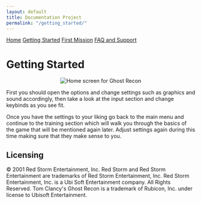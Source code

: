 ```yaml
---
layout: default
title: Documentation Project
permalink: "/getting_started/"
---
```

<link href="../style.css" rel="stylesheet">
<div id="sideBar" class="sidenav">
	<a href="../home">Home</a>
	<a href="../getting_started" class="cur">Getting Started</a>
	<a href="../mission">First Mission</a>
	<a href="../faq">FAQ and Support</a>
</div>

# Getting Started
<p align="center">
	<img src="../images/grhome.png" alt="Home screen for Ghost Recon" />
</p>
First you should open the options and change settings such as graphics and sound 
accordingly, then take a look at the input section and change keybinds as you see fit. 

Once you have the settings to your liking go back to the main 
menu and continue to the training section which will walk you through the basics of the game that 
will be mentioned again later. Adjust settings again during this time making sure that they make sense to you. 


## Licensing
© 2001 Red Storm Entertainment, Inc. Red Storm and Red Storm Entertainment are trademarks of Red Storm Entertainment, Inc. Red Storm Entertainment, Inc. 
is a Ubi Soft Entertainment company. All Rights Reserved. Tom Clancy's Ghost Recon is a trademark of Rubicon, Inc. under license to Ubisoft Entertainment.